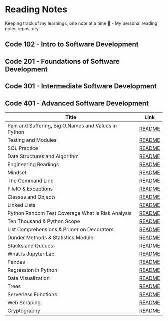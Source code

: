 # Reading Notes
Keeping track of my learnings, one note at a time 📝 - My personal reading notes repository

## Code 102 - Intro to Software Development

## Code 201 - Foundations of Software Development

## Code 301 - Intermediate Software Development

## Code 401 - Advanced Software Development

| Title                                                   | Link 
| -----------                                             | -----------                                     |
| Pain and Suffering, Big O,Names and Values in Python    |   [README](./ReadClass01/README.md)             |
| Testing and Modules                                     |   [README](./ReadClass02/README.md)             |
| SQL Practice                                            |   [README](./SQL%20Practice/README.md)          |
| Data Structures and Algorithm                           |   [README](./Data%20Structures%20and%20Algorithms/README.md)                                                                                                   |
| Engineering Readings                                    |    [README](./Engineering%20Readings/README.md)  |
| Mindset                                                 |    [README](./Mindset/README.md)                 |
| The Command Line                                        |    [README](./The%20Command%20Line/README.md)    |
| FileIO & Exceptions                                     |    [README](./FileIO%20%26%20Exceptions/README.md)                                                                                                          |
| Classes and Objects                                     |    [README](./Classes%20and%20Objects/README.md) |
| Linked Lists                                            |    [README](./Linked%20Lists/README.md)          |
| Python Random Test Coverage What is Risk Analysis       |    [README](./Python%20Random/README.md)         |
| Ten Thousand & Python Scope                             |    [README](./Ten%20Thousand%20%26%20Python%20Scope/README.md)                                                             |
| List Comprehensions & Primer on Decorators              |    [README](./%20List%20Comprehensions%20%26%20Primer%20on%20Decorators/README.md)                                         |
| Dunder Methods & Statistics Module                      |    [README](./Dunder%20Methods%20%26%20Statistics%20Module/README.md)                                                      |
| Stacks and Queues                                       |    [README](./Stacks%20and%20Queues/README.md)   |
| What is Jupyter Lab                                     |    [README](./Jupyter%20Lab%20/README.md)        |
| Pandas                                                  |    [README](./Pandas/README.md)                  |
| Regression in Python                                    |    [README](./Regression%20in%20Python/README.md)                                                                                                          |
| Data Visualization                                      |    [README](./Data%20Visualization/README.md)    |
| Trees                                                   |    [README](./Trees/README.md)    |
| Serverless Functions                                    |    [README](./Serverless_Functions/README.md)    |
| Web Scraping                                            |    [README](./Web%20Scraping/README.md)    |
| Cryptography                                           |    [README](./Cryptography/README.md)    |